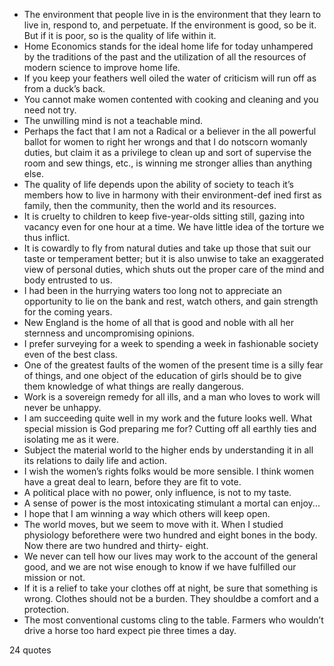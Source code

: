  - The environment that people live in is the environment that they learn to live in, respond to, and perpetuate. If the environment is good, so be it. But if it is poor, so is the quality of life within it.
 - Home Economics stands for the ideal home life for today unhampered by the traditions of the past and the utilization of all the resources of modern science to improve home life.
 - If you keep your feathers well oiled the water of criticism will run off as from a duck’s back.
 - You cannot make women contented with cooking and cleaning and you need not try.
 - The unwilling mind is not a teachable mind.
 - Perhaps the fact that I am not a Radical or a believer in the all powerful ballot for women to right her wrongs and that I do notscorn womanly duties, but claim it as a privilege to clean up and sort of supervise the room and sew things, etc., is winning me stronger allies than anything else.
 - The quality of life depends upon the ability of society to teach it’s members how to live in harmony with their environment-def ined first as family, then the community, then the world and its resources.
 - It is cruelty to children to keep five-year-olds sitting still, gazing into vacancy even for one hour at a time. We have little idea of the torture we thus inflict.
 - It is cowardly to fly from natural duties and take up those that suit our taste or temperament better; but it is also unwise to take an exaggerated view of personal duties, which shuts out the proper care of the mind and body entrusted to us.
 - I had been in the hurrying waters too long not to appreciate an opportunity to lie on the bank and rest, watch others, and gain strength for the coming years.
 - New England is the home of all that is good and noble with all her sternness and uncompromising opinions.
 - I prefer surveying for a week to spending a week in fashionable society even of the best class.
 - One of the greatest faults of the women of the present time is a silly fear of things, and one object of the education of girls should be to give them knowledge of what things are really dangerous.
 - Work is a sovereign remedy for all ills, and a man who loves to work will never be unhappy.
 - I am succeeding quite well in my work and the future looks well. What special mission is God preparing me for? Cutting off all earthly ties and isolating me as it were.
 - Subject the material world to the higher ends by understanding it in all its relations to daily life and action.
 - I wish the women’s rights folks would be more sensible. I think women have a great deal to learn, before they are fit to vote.
 - A political place with no power, only influence, is not to my taste.
 - A sense of power is the most intoxicating stimulant a mortal can enjoy...
 - I hope that I am winning a way which others will keep open.
 - The world moves, but we seem to move with it. When I studied physiology beforethere were two hundred and eight bones in the body. Now there are two hundred and thirty- eight.
 - We never can tell how our lives may work to the account of the general good, and we are not wise enough to know if we have fulfilled our mission or not.
 - If it is a relief to take your clothes off at night, be sure that something is wrong. Clothes should not be a burden. They shouldbe a comfort and a protection.
 - The most conventional customs cling to the table. Farmers who wouldn’t drive a horse too hard expect pie three times a day.

24 quotes